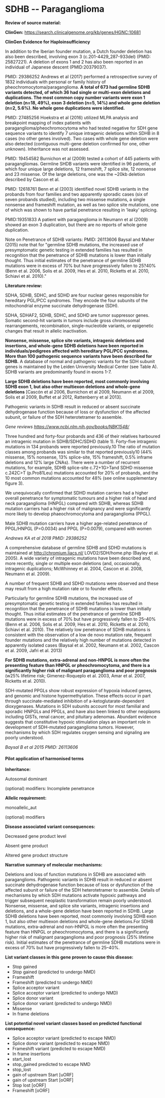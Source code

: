 # **SDHB -- Paraganglioma**

**Review of source material:**

**ClinGen:**
https://search.clinicalgenome.org/kb/genes/HGNC:10681

**ClinGen Evidence for Haploinsufficiency**

In addition to the Iberian founder mutation, a Dutch founder deletion has also been described, involving exon 3 (c.201-4429_287-933del) (PMID: 25827221). A deletion of exons 1 and 2 has also been reported in an individual of Japanese descent (PMID:20379037).

PMID: 29386252
Andrews et al (2017) performed a retrospective survey of 1832 individuals with personal or family history of pheochromocytoma/paraganglioma. **A total of 673 had germline SDHB variants detected, of which 36 had single or multi-exon deletions and duplications. The most common copy number variants were exon 1 deletion (n=18, 49%), exon 3 deletion (n=5, 14%) and whole gene deletion (n=2, 5.6%). No whole gene duplications were identified.**

PMID: 27485256
Hoekstra et al (2016) utilized MLPA analysis and breakpoint mapping of index patients with paraganglioma/pheochromocytoma who had tested negative for SDH gene sequence variants to identify 7 unique intragenic deletions within SDHB in 8 cases (no other genes involved). Two cases with whole gene deletion were also detected (contiguous multi-gene deletion confirmed for one, other unknown). Inheritance was not assessed.

PMID: 19454582
Burnichon et al (2009) tested a cohort of 445 patients with paragangliomas. Germline SHDB variants were identified in 96 patients, of which four unique large deletions, 12 frameshift, 7 splice site, 12 nonsense and 23 missense. Of the large deletions, one was the ~20kb deletion described by Cascon et al.

PMID: 12618761
Benn et al (2003) identified novel SDHB variants in the probands from four families and two apparently sporadic cases (six of seven probands studied), including two missense mutations, a single nonsense and frameshift mutation, as well as two splice site mutations, one of which was shown to have partial penetrance resulting in 'leaky' splicing.

PMID:19351833
A patient with paraganglioma in Neumann et al (2009) showed an exon 3 duplication, but there are no reports of whole gene duplication.

Note on Penetrance of SDHB variants:
PMID: 26113606
Baysal and Maher (2015) note that for "germline SDHB mutations, the increased use of presymptomatic genetic testing in extended families has resulted in recognition that the penetrance of SDHB mutations is lower than initially thought. Thus initial estimates of the penetrance of germline SDHB mutations were in excess of 70% but have progressively fallen to 25?40% (Benn et al. 2006, Solis et al. 2009, Hes et al. 2010, Ricketts et al. 2010, Schiavi et al. 2010)."

**Literature review:**

SDHA, SDHB, SDHC, and SDHD are four nuclear genes responsible for hereditary PGL/PCC syndromes. They encode the four subunits of the mitochondrial enzyme succinate dehydrogenase (SDH).

SDHA, SDHAF2, SDHB, SDHC, and SDHD are tumor suppressor genes. Somatic second-hit variants in tumors include gross chromosomal rearrangements, recombination, single-nucleotide variants, or epigenetic changes that result in allelic inactivation.

**Nonsense, missense, splice site variants, intragenic deletions and insertions, and whole-gene SDHB deletions have been reported in individuals/pedigrees affected with hereditary PGL/PCC syndromes. More than 100 pathogenic sequence variants have been described for SDHB.** A database of normal and pathogenic variants for the SDH subunit genes is maintained by the Leiden University Medical Center (see Table A). SDHB variants are predominantly found in exons 1-7.

**Large SDHB deletions have been reported, most commonly involving SDHB exon 1, but also other multiexon deletions and whole-gene deletions** [Cascón et al 2006, Burnichon et al 2009, Neumann et al 2009, Solis et al 2009, Buffet et al 2012, Rattenberry et al 2013].

Pathogenic variants in SDHB result in reduced or absent succinate dehydrogenase function because of loss or dysfunction of the affected subunit, or failure of the SDH heterotetramer to assemble.

*Gene reviews
https://www.ncbi.nlm.nih.gov/books/NBK1548/*

Three hundred and forty-four probands and 436 of their relatives harboured an intragenic mutation in SDHB/SDHC/SDHD
(table 1). Forty-five intragenic mutations in 134 probands were
reported previously.10 The ratio of mutation classes among
probands was similar to that reported previously10 (44%
missense, 15% nonsense, 13% splice-site, 15% frameshift,
0.5% inframe deletions and 12% large CNAs). There were a number of recurrent mutations, for example, SDHB splice-site
c.72+1G>Tand SDHD missense c.242C>T (p.Pro81Leu)
mutations accounted for 20% of probands, and the 10 most
common mutations accounted for 48% (see online supplementary figure 3).

We unequivocally confirmed that SDHD mutation carriers had a
higher overall penetrance for symptomatic tumours and a higher
risk of head and neck paraganglioma (HNPGL) compared with SDHB, whereas SDHB mutation carriers had a higher risk of malignancy and were significantly more likely to develop phaeochromocytoma
and paraganglioma (PPGL).

Male SDHB mutation carriers have a higher age-related penetrance of PPGL/HNPGL (P=0.0034) and PPGL (P=0.0079),
compared with women

*Andrews KA et al 2018 PMID: 29386252*

A comprehensive database of germline SDHB and SDHD
mutations is maintained at http://chromium.liacs.nl/
LOVD2/SDH/home.php (Bayley et al. 2005). A wide variety
of intragenic mutations have been described and, more
recently, single or multiple exon deletions (and, occasionally, intragenic duplications; McWhinney et al. 2004,
Cascon et al. 2008, Neumann et al. 2009). 

A number of frequent SDHB and SDHD mutations were observed and
these may result from a high mutation rate or to founder
effects. 

Particularly for germline SDHB mutations, the
increased use of presymptomatic genetic testing in
extended families has resulted in recognition that the
penetrance of SDHB mutations is lower than initially
thought. Thus initial estimates of the penetrance of
germline SDHB mutations were in excess of 70% but
have progressively fallen to 25–40% (Benn et al. 2006, Solis
et al. 2009, Hes et al. 2010, Ricketts et al. 2010, Schiavi et al.
2010). The relatively low penetrance of SDHB mutations is
consistent with the observation of a low de novo mutation
rate, frequent founder mutations and the relatively high
number of mutations detected in apparently isolated cases
(Baysal et al. 2002, Neumann et al. 2002, Cascon et al.
2009, Jafri et al. 2013)

**For SDHB mutations, extra-adrenal and non-HNPGL is more often
the presenting feature than HNPGL or pheochromocytoma, and there is a significantly higher risk of malignant
paraganglioma and poor prognosis** (w25% lifetime risk;
Gimenez-Roqueplo et al. 2003, Amar et al. 2007, Ricketts
et al. 2010). 

SDH-mutated PPGLs show robust expression of hypoxia
induced genes, and genomic and histone hypermethylation. These effects occur in part through succinate-mediated inhibition of a-ketoglutarate-dependent dioxygenases.
Mutations in SDH subunits account for most familial and
sporadic HNPGLs and PPGLs, and have also been linked
to other neoplasms including GISTs, renal cancer, and
pituitary adenomas. Abundant evidence suggests that
constitutive hypoxic stimulation plays an important role
in development of SDH-mutated paraganglioma tumors.
However, mechanisms by which SDH regulates oxygen
sensing and signaling are poorly understood.

*Baysal B et al 2015 PMID: 26113606*

#### **Pilot application of harmonised terms**

**Inheritance:**

Autosomal dominant

(optional) modifiers: Incomplete penetrance

**Allelic requirement:**

monoallelic_aut

(optional) modifiers 

**Disease associated variant consequences:**

Decreased gene product level

Absent gene product

Altered gene product structure

**Narrative summary of molecular mechanisms:**

Deletions and loss of function mutations in SDHB are associated with paraganglioms. Pathogenic variants in SDHB result in reduced or absent succinate dehydrogenase function because of loss or dysfunction of the affected subunit or failure of the SDH heterotetramer to assemble. Details of mechanisms by which SDH mutations activate hypoxic pathways and trigger subsequent neoplastic transformation remain poorly understood. Nonsense, missense, and splice site variants, intragenic insertions and deletions, and a whole-gene deletion have been reported in SDHB. 
Large SDHB deletions have been reported, most commonly involving SDHB exon 1, but also other multiexon deletions and whole-gene deletions.For SDHB mutations, extra-adrenal and non-HNPGL is more often the presenting feature than HNPGL or pheochromocytoma, and there is a significantly higher risk of malignant
paraganglioma and poor prognosis (25% lifetime risk).
Initial estimates of the penetrance of
germline SDHB mutations were in excess of 70% but
have progressively fallen to 25–40%. 


**List variant classes in this gene proven to cause this disease:**

- Stop gained
- Stop gained (predicted to undergo NMD)
- Frameshift
- Frameshift (predicted to undergo NMD)
- Splice acceptor variant
- Splice acceptor variant (predicted to undergo NMD)
- Splice donor variant
- Splice donor variant (predicted to undergo NMD)
- Missense
- In frame deletions

**List potential novel variant classes based on predicted functional consequence:**

- Splice acceptor variant (predicted to escape NMD)
- Splice donor variant (predicted to escape NMD)
- Frameshift variant (predicted to escape NMD)
- In frame insertions
- start_lost
- stop_gained predicted to escape NMD
- stop_lost
- gain of upstream Start \[uORF\]
- gain of upstream Start \[oORF\]
- Stop lost \[oORF\]
- Frameshift \[oORF\]

